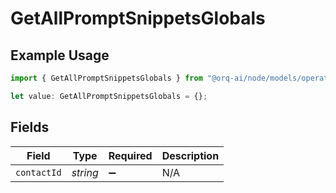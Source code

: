 # GetAllPromptSnippetsGlobals

## Example Usage

```typescript
import { GetAllPromptSnippetsGlobals } from "@orq-ai/node/models/operations";

let value: GetAllPromptSnippetsGlobals = {};
```

## Fields

| Field              | Type               | Required           | Description        |
| ------------------ | ------------------ | ------------------ | ------------------ |
| `contactId`        | *string*           | :heavy_minus_sign: | N/A                |